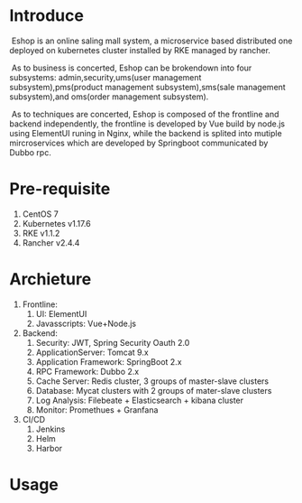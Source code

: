 #   Introduce

​	Eshop is an online saling mall system, a microservice based distributed one deployed on kubernetes cluster installed by RKE managed by rancher. 

​	As to business is concerted, Eshop can be brokendown into four subsystems: admin,security,ums(user management subsystem),pms(product management subsystem),sms(sale management subsystem),and oms(order management subsystem).

​	As to techniques are concerted, Eshop is composed of the frontline and backend independently, the frontline is developed by Vue build by node.js using ElementUI runing in Nginx, while the backend is splited into mutiple mircroservices which are developed by Springboot communicated by Dubbo rpc.

# Pre-requisite

1. CentOS 7
2. Kubernetes v1.17.6
3. RKE v1.1.2
4. Rancher v2.4.4

# Archieture

1. Frontline: 
   1. UI: ElementUI
   2. Javasscripts: Vue+Node.js
2. Backend: 
   1. Security: JWT, Spring Security Oauth 2.0
   2. ApplicationServer: Tomcat 9.x
   3. Application Framework: SpringBoot 2.x
   4. RPC Framework: Dubbo  2.x
   5. Cache Server: Redis cluster, 3 groups of master-slave clusters
   6. Database: Mycat clusters with 2 groups of mater-slave clusters
   7. Log Analysis: Filebeate + Elasticsearch + kibana cluster
   8. Monitor: Promethues + Granfana
3. CI/CD
   1. Jenkins
   2. Helm
   3. Harbor

# Usage

